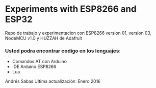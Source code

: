 Experiments with ESP8266 and ESP32
=======

Repo de trabajo y experimentacion con ESP8266 version 01, version 03, NodeMCU v1.0 y HUZZAH de Adafruit

### Usted podra encontrar codigo en los lenguajes:

- Comandos AT con Arduino
- IDE Arduino ESP8266
- Lua

Andrés Sabas 
Ultima actualización: Enero 2016
